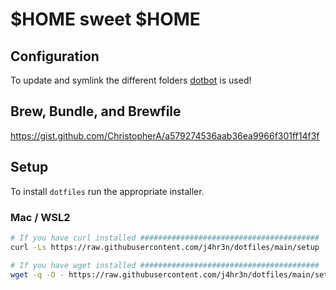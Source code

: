 # $HOME sweet $HOME

## Configuration

To update and symlink the different folders [dotbot](https://github.com/anishathalye/dotbot) is used!

## Brew, Bundle, and Brewfile

https://gist.github.com/ChristopherA/a579274536aab36ea9966f301ff14f3f

## Setup

To install `dotfiles` run the appropriate installer.

### Mac / WSL2

```zsh
# If you have curl installed ########################################
curl -Ls https://raw.githubusercontent.com/j4hr3n/dotfiles/main/setup | bash

# If you have wget installed ########################################
wget -q -O - https://raw.githubusercontent.com/j4hr3n/dotfiles/main/setup | bash
```
